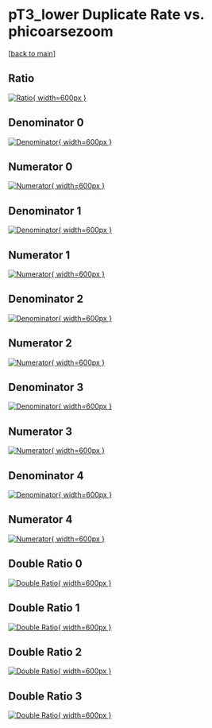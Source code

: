 # pT3_lower Duplicate Rate vs. phicoarsezoom

[[back to main](./)]



## Ratio

[![Ratio](../mtv/var/pT3_lower_duplrate_phicoarsezoom.png){ width=600px }](../mtv/var/pT3_lower_duplrate_phicoarsezoom.pdf)

## Denominator 0

[![Denominator](../mtv/den/pT3_lower_duplrate_phicoarsezoom_den0.png){ width=600px }](../mtv/den/pT3_lower_duplrate_phicoarsezoom_den0.pdf)

## Numerator 0

[![Numerator](../mtv/num/pT3_lower_duplrate_phicoarsezoom_num0.png){ width=600px }](../mtv/num/pT3_lower_duplrate_phicoarsezoom_num0.pdf)

## Denominator 1

[![Denominator](../mtv/den/pT3_lower_duplrate_phicoarsezoom_den1.png){ width=600px }](../mtv/den/pT3_lower_duplrate_phicoarsezoom_den1.pdf)

## Numerator 1

[![Numerator](../mtv/num/pT3_lower_duplrate_phicoarsezoom_num1.png){ width=600px }](../mtv/num/pT3_lower_duplrate_phicoarsezoom_num1.pdf)

## Denominator 2

[![Denominator](../mtv/den/pT3_lower_duplrate_phicoarsezoom_den2.png){ width=600px }](../mtv/den/pT3_lower_duplrate_phicoarsezoom_den2.pdf)

## Numerator 2

[![Numerator](../mtv/num/pT3_lower_duplrate_phicoarsezoom_num2.png){ width=600px }](../mtv/num/pT3_lower_duplrate_phicoarsezoom_num2.pdf)

## Denominator 3

[![Denominator](../mtv/den/pT3_lower_duplrate_phicoarsezoom_den3.png){ width=600px }](../mtv/den/pT3_lower_duplrate_phicoarsezoom_den3.pdf)

## Numerator 3

[![Numerator](../mtv/num/pT3_lower_duplrate_phicoarsezoom_num3.png){ width=600px }](../mtv/num/pT3_lower_duplrate_phicoarsezoom_num3.pdf)

## Denominator 4

[![Denominator](../mtv/den/pT3_lower_duplrate_phicoarsezoom_den4.png){ width=600px }](../mtv/den/pT3_lower_duplrate_phicoarsezoom_den4.pdf)

## Numerator 4

[![Numerator](../mtv/num/pT3_lower_duplrate_phicoarsezoom_num4.png){ width=600px }](../mtv/num/pT3_lower_duplrate_phicoarsezoom_num4.pdf)

## Double Ratio 0

[![Double Ratio](../mtv/ratio/pT3_lower_duplrate_phicoarsezoom_ratio0.png){ width=600px }](../mtv/ratio/pT3_lower_duplrate_phicoarsezoom_ratio0.pdf)

## Double Ratio 1

[![Double Ratio](../mtv/ratio/pT3_lower_duplrate_phicoarsezoom_ratio1.png){ width=600px }](../mtv/ratio/pT3_lower_duplrate_phicoarsezoom_ratio1.pdf)

## Double Ratio 2

[![Double Ratio](../mtv/ratio/pT3_lower_duplrate_phicoarsezoom_ratio2.png){ width=600px }](../mtv/ratio/pT3_lower_duplrate_phicoarsezoom_ratio2.pdf)

## Double Ratio 3

[![Double Ratio](../mtv/ratio/pT3_lower_duplrate_phicoarsezoom_ratio3.png){ width=600px }](../mtv/ratio/pT3_lower_duplrate_phicoarsezoom_ratio3.pdf)

